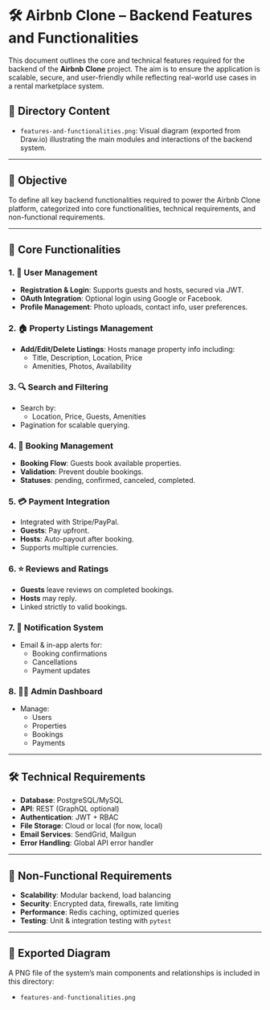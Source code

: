 # 🛠️ Airbnb Clone – Backend Features and Functionalities

This document outlines the core and technical features required for the backend of the **Airbnb Clone** project. The aim is to ensure the application is scalable, secure, and user-friendly while reflecting real-world use cases in a rental marketplace system.

## 📌 Directory Content

- `features-and-functionalities.png`: Visual diagram (exported from Draw.io) illustrating the main modules and interactions of the backend system.

---

## 🎯 Objective

To define all key backend functionalities required to power the Airbnb Clone platform, categorized into core functionalities, technical requirements, and non-functional requirements.

---

## 🔑 Core Functionalities

### 1. 👤 User Management
- **Registration & Login**: Supports guests and hosts, secured via JWT.
- **OAuth Integration**: Optional login using Google or Facebook.
- **Profile Management**: Photo uploads, contact info, user preferences.

### 2. 🏠 Property Listings Management
- **Add/Edit/Delete Listings**: Hosts manage property info including:
  - Title, Description, Location, Price
  - Amenities, Photos, Availability

### 3. 🔍 Search and Filtering
- Search by:
  - Location, Price, Guests, Amenities
- Pagination for scalable querying.

### 4. 📅 Booking Management
- **Booking Flow**: Guests book available properties.
- **Validation**: Prevent double bookings.
- **Statuses**: pending, confirmed, canceled, completed.

### 5. 💳 Payment Integration
- Integrated with Stripe/PayPal.
- **Guests**: Pay upfront.
- **Hosts**: Auto-payout after booking.
- Supports multiple currencies.

### 6. ⭐ Reviews and Ratings
- **Guests** leave reviews on completed bookings.
- **Hosts** may reply.
- Linked strictly to valid bookings.

### 7. 🔔 Notification System
- Email & in-app alerts for:
  - Booking confirmations
  - Cancellations
  - Payment updates

### 8. 🧑‍💼 Admin Dashboard
- Manage:
  - Users
  - Properties
  - Bookings
  - Payments

---

## 🛠️ Technical Requirements

- **Database**: PostgreSQL/MySQL
- **API**: REST (GraphQL optional)
- **Authentication**: JWT + RBAC
- **File Storage**: Cloud or local (for now, local)
- **Email Services**: SendGrid, Mailgun
- **Error Handling**: Global API error handler

---

## 🚀 Non-Functional Requirements

- **Scalability**: Modular backend, load balancing
- **Security**: Encrypted data, firewalls, rate limiting
- **Performance**: Redis caching, optimized queries
- **Testing**: Unit & integration testing with `pytest`

---

## 📁 Exported Diagram

A PNG file of the system’s main components and relationships is included in this directory:
- `features-and-functionalities.png`

